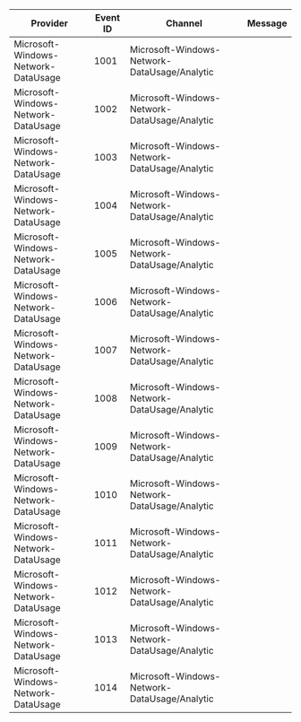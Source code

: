 Provider                             |  Event ID  |  Channel                                       |  Message
-------------------------------------|------------|------------------------------------------------|---------
Microsoft-Windows-Network-DataUsage  |  1001      |  Microsoft-Windows-Network-DataUsage/Analytic  |
Microsoft-Windows-Network-DataUsage  |  1002      |  Microsoft-Windows-Network-DataUsage/Analytic  |
Microsoft-Windows-Network-DataUsage  |  1003      |  Microsoft-Windows-Network-DataUsage/Analytic  |
Microsoft-Windows-Network-DataUsage  |  1004      |  Microsoft-Windows-Network-DataUsage/Analytic  |
Microsoft-Windows-Network-DataUsage  |  1005      |  Microsoft-Windows-Network-DataUsage/Analytic  |
Microsoft-Windows-Network-DataUsage  |  1006      |  Microsoft-Windows-Network-DataUsage/Analytic  |
Microsoft-Windows-Network-DataUsage  |  1007      |  Microsoft-Windows-Network-DataUsage/Analytic  |
Microsoft-Windows-Network-DataUsage  |  1008      |  Microsoft-Windows-Network-DataUsage/Analytic  |
Microsoft-Windows-Network-DataUsage  |  1009      |  Microsoft-Windows-Network-DataUsage/Analytic  |
Microsoft-Windows-Network-DataUsage  |  1010      |  Microsoft-Windows-Network-DataUsage/Analytic  |
Microsoft-Windows-Network-DataUsage  |  1011      |  Microsoft-Windows-Network-DataUsage/Analytic  |
Microsoft-Windows-Network-DataUsage  |  1012      |  Microsoft-Windows-Network-DataUsage/Analytic  |
Microsoft-Windows-Network-DataUsage  |  1013      |  Microsoft-Windows-Network-DataUsage/Analytic  |
Microsoft-Windows-Network-DataUsage  |  1014      |  Microsoft-Windows-Network-DataUsage/Analytic  |